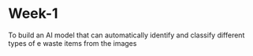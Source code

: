# Week-1
To build an AI model that can automatically identify and classify different types of e waste items from the images
